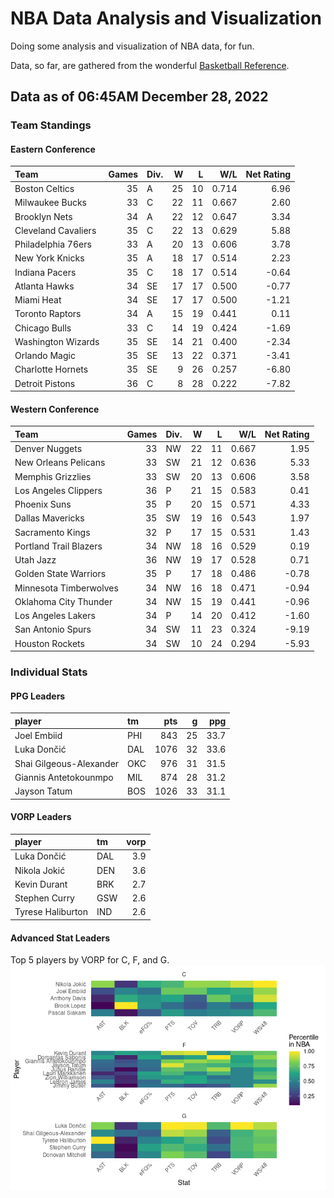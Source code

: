 # NBA Data Analysis and Visualization

Doing some analysis and visualization of NBA data, for fun.

Data, so far, are gathered from the wonderful [Basketball
Reference](https://www.basketball-reference.com/).

## Data as of 06:45AM December 28, 2022

### Team Standings

#### Eastern Conference

| Team                | Games | Div. |   W |   L |   W/L | Net Rating |
|:--------------------|------:|:-----|----:|----:|------:|-----------:|
| Boston Celtics      |    35 | A    |  25 |  10 | 0.714 |       6.96 |
| Milwaukee Bucks     |    33 | C    |  22 |  11 | 0.667 |       2.60 |
| Brooklyn Nets       |    34 | A    |  22 |  12 | 0.647 |       3.34 |
| Cleveland Cavaliers |    35 | C    |  22 |  13 | 0.629 |       5.88 |
| Philadelphia 76ers  |    33 | A    |  20 |  13 | 0.606 |       3.78 |
| New York Knicks     |    35 | A    |  18 |  17 | 0.514 |       2.23 |
| Indiana Pacers      |    35 | C    |  18 |  17 | 0.514 |      -0.64 |
| Atlanta Hawks       |    34 | SE   |  17 |  17 | 0.500 |      -0.77 |
| Miami Heat          |    34 | SE   |  17 |  17 | 0.500 |      -1.21 |
| Toronto Raptors     |    34 | A    |  15 |  19 | 0.441 |       0.11 |
| Chicago Bulls       |    33 | C    |  14 |  19 | 0.424 |      -1.69 |
| Washington Wizards  |    35 | SE   |  14 |  21 | 0.400 |      -2.34 |
| Orlando Magic       |    35 | SE   |  13 |  22 | 0.371 |      -3.41 |
| Charlotte Hornets   |    35 | SE   |   9 |  26 | 0.257 |      -6.80 |
| Detroit Pistons     |    36 | C    |   8 |  28 | 0.222 |      -7.82 |

#### Western Conference

| Team                   | Games | Div. |   W |   L |   W/L | Net Rating |
|:-----------------------|------:|:-----|----:|----:|------:|-----------:|
| Denver Nuggets         |    33 | NW   |  22 |  11 | 0.667 |       1.95 |
| New Orleans Pelicans   |    33 | SW   |  21 |  12 | 0.636 |       5.33 |
| Memphis Grizzlies      |    33 | SW   |  20 |  13 | 0.606 |       3.58 |
| Los Angeles Clippers   |    36 | P    |  21 |  15 | 0.583 |       0.41 |
| Phoenix Suns           |    35 | P    |  20 |  15 | 0.571 |       4.33 |
| Dallas Mavericks       |    35 | SW   |  19 |  16 | 0.543 |       1.97 |
| Sacramento Kings       |    32 | P    |  17 |  15 | 0.531 |       1.43 |
| Portland Trail Blazers |    34 | NW   |  18 |  16 | 0.529 |       0.19 |
| Utah Jazz              |    36 | NW   |  19 |  17 | 0.528 |       0.71 |
| Golden State Warriors  |    35 | P    |  17 |  18 | 0.486 |      -0.78 |
| Minnesota Timberwolves |    34 | NW   |  16 |  18 | 0.471 |      -0.94 |
| Oklahoma City Thunder  |    34 | NW   |  15 |  19 | 0.441 |      -0.96 |
| Los Angeles Lakers     |    34 | P    |  14 |  20 | 0.412 |      -1.60 |
| San Antonio Spurs      |    34 | SW   |  11 |  23 | 0.324 |      -9.19 |
| Houston Rockets        |    34 | SW   |  10 |  24 | 0.294 |      -5.93 |

### Individual Stats

#### PPG Leaders

| player                  | tm  |  pts |   g |  ppg |
|:------------------------|:----|-----:|----:|-----:|
| Joel Embiid             | PHI |  843 |  25 | 33.7 |
| Luka Dončić             | DAL | 1076 |  32 | 33.6 |
| Shai Gilgeous-Alexander | OKC |  976 |  31 | 31.5 |
| Giannis Antetokounmpo   | MIL |  874 |  28 | 31.2 |
| Jayson Tatum            | BOS | 1026 |  33 | 31.1 |

#### VORP Leaders

| player            | tm  | vorp |
|:------------------|:----|-----:|
| Luka Dončić       | DAL |  3.9 |
| Nikola Jokić      | DEN |  3.6 |
| Kevin Durant      | BRK |  2.7 |
| Stephen Curry     | GSW |  2.6 |
| Tyrese Haliburton | IND |  2.6 |

#### Advanced Stat Leaders

Top 5 players by VORP for C, F, and G.
![](README_files/figure-gfm/README-unnamed-chunk-7-1.png)<!-- -->
